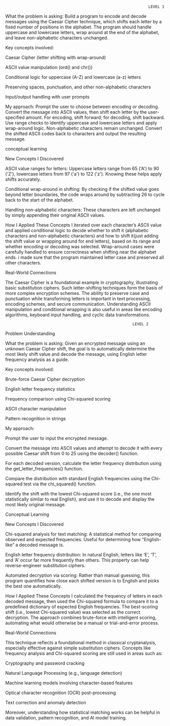                                                                    LEVEL 1
What the problem is asking:
Build a program to encode and decode messages using the Caesar Cipher technique, which shifts each letter by a fixed number of positions in the alphabet. The program should handle uppercase and lowercase letters, wrap around at the end of the alphabet, and leave non-alphabetic characters unchanged.

Key concepts involved:

Caesar Cipher (letter shifting with wrap-around)

ASCII value manipulation (ord() and chr())

Conditional logic for uppercase (A-Z) and lowercase (a-z) letters

Preserving spaces, punctuation, and other non-alphabetic characters

Input/output handling with user prompts

My approach:
Prompt the user to choose between encoding or decoding. Convert the message into ASCII values, then shift each letter by the user-specified amount. For encoding, shift forward; for decoding, shift backward. Use range checks to identify uppercase and lowercase letters and apply wrap-around logic. Non-alphabetic characters remain unchanged. Convert the shifted ASCII codes back to characters and output the resulting message.

conceptual learning

New Concepts I Discovered

ASCII value ranges for letters:
Uppercase letters range from 65 ('A') to 90 ('Z'), lowercase letters from 97 ('a') to 122 ('z'). Knowing these helps apply shifts accurately.

Conditional wrap-around in shifting:
By checking if the shifted value goes beyond letter boundaries, the code wraps around by subtracting 26 to cycle back to the start of the alphabet.

Handling non-alphabetic characters:
These characters are left unchanged by simply appending their original ASCII values.

How I Applied These Concepts
I iterated over each character’s ASCII value and applied conditional logic to decide whether to shift it (alphabetic characters and non-alphabetic characters) and how to shift it(just adding the shift value or wrapping around for end letters), based on its range and whether encoding or decoding was selected. Wrap-around cases were carefully handled to ensure correctness when shifting near the alphabet ends. i made sure that the program maintained letter case and preserved all other characters.

Real-World Connections

The Caesar Cipher is a foundational example in cryptography, illustrating basic substitution ciphers. Such letter-shifting techniques form the basis of more complex encryption schemes. The ability to preserve case and punctuation while transforming letters is important in text processing, encoding schemes, and secure communication. Understanding ASCII manipulation and conditional wrapping is also useful in areas like encoding algorithms, keyboard input handling, and cyclic data transformations.


                                                            LEVEL 2
Problem Understanding

What the problem is asking:
Given an encrypted message using an unknown Caesar Cipher shift, the goal is to automatically determine the most likely shift value and decode the message, using English letter frequency analysis as a guide.

Key concepts involved:

Brute-force Caesar Cipher decryption

English letter frequency statistics

Frequency comparison using Chi-squared scoring

ASCII character manipulation

Pattern recognition in strings

My approach:

Prompt the user to input the encrypted message.

Convert the message into ASCII values and attempt to decode it with every possible Caesar shift from 0 to 25 using the decoder() function.

For each decoded version, calculate the letter frequency distribution using the get_letter_frequencies() function.

Compare the distribution with standard English frequencies using the Chi-squared test via the chi_squared() function.

Identify the shift with the lowest Chi-squared score (i.e., the one most statistically similar to real English), and use it to decode and display the most likely original message.

Conceptual Learning

New Concepts I Discovered

Chi-squared analysis for text matching:
A statistical method for comparing observed and expected frequencies. Useful for determining how “English-like” a decoded message is.

English letter frequency distribution:
In natural English, letters like ‘E’, ‘T’, and ‘A’ occur far more frequently than others. This property can help reverse-engineer substitution ciphers.

Automated decryption via scoring:
Rather than manual guessing, this program quantifies how close each shifted version is to English and picks the best one automatically.

How I Applied These Concepts
I calculated the frequency of letters in each decoded message, then used the Chi-squared formula to compare it to a predefined dictionary of expected English frequencies. The best-scoring shift (i.e., lowest Chi-squared value) was selected as the correct decryption. The approach combines brute-force with intelligent scoring, automating what would otherwise be a manual or trial-and-error process.

Real-World Connections

This technique reflects a foundational method in classical cryptanalysis, especially effective against simple substitution ciphers. Concepts like frequency analysis and Chi-squared scoring are still used in areas such as:

Cryptography and password cracking

Natural Language Processing (e.g., language detection)

Machine learning models involving character-based features

Optical character recognition (OCR) post-processing

Text correction and anomaly detection

Moreover, understanding how statistical matching works can be helpful in data validation, pattern recognition, and AI model training.
